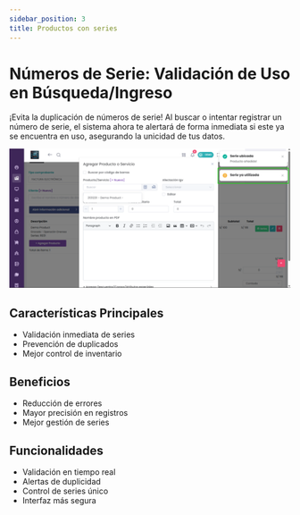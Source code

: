 ```yaml
---
sidebar_position: 3
title: Productos con series
---
```


# Números de Serie: Validación de Uso en Búsqueda/Ingreso

¡Evita la duplicación de números de serie! Al buscar o intentar registrar un número de serie, el sistema ahora te alertará de forma inmediata si este ya se encuentra en uso, asegurando la unicidad de tus datos.

![alt text](img/product-series.png)

## Características Principales

- Validación inmediata de series
- Prevención de duplicados
- Mejor control de inventario

## Beneficios

- Reducción de errores
- Mayor precisión en registros
- Mejor gestión de series

## Funcionalidades

- Validación en tiempo real
- Alertas de duplicidad
- Control de series único
- Interfaz más segura 